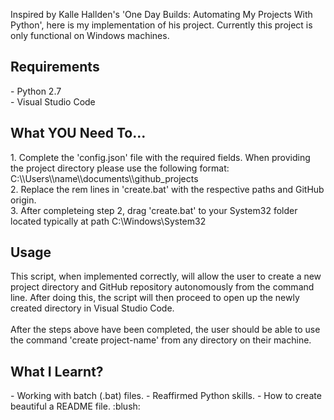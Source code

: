 Inspired by Kalle Hallden's 'One Day Builds: Automating My Projects With Python', here is my implementation of his project. Currently this project is only functional on Windows machines.

<h2>Requirements</h2>
- Python 2.7
<br>- Visual Studio Code

<h2>What YOU Need To...</h2>
1. Complete the 'config.json' file with the required fields. When providing the project directory please use the following format: C:\\Users\\name\\documents\\github_projects
<br>2. Replace the rem lines in 'create.bat' with the respective paths and GitHub origin.
<br>3. After completeing step 2, drag 'create.bat' to your System32 folder located typically at path C:\Windows\System32

<h2>Usage</h2>
This script, when implemented correctly, will allow the user to create a new project directory and GitHub repository autonomously from the command line. After doing this, the script will then proceed to open up the newly created directory in Visual Studio Code.
<br><br>After the steps above have been completed, the user should be able to use the command 'create project-name' from any directory on their machine.

<h2>What I Learnt?</h2>
- Working with batch (.bat) files.
- Reaffirmed Python skills.
- How to create beautiful a README file. :blush:
